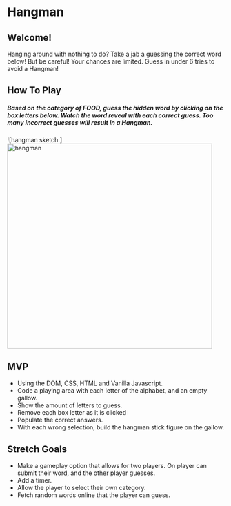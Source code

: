 # Hangman
## Welcome!

Hanging around with nothing to do? Take a jab a guessing the correct word below! But be careful! Your chances are limited. Guess in under 6 tries to avoid a Hangman!


## How To Play
##### Based on the category of FOOD, guess the hidden word by clicking on the box letters below. Watch the word reveal with each correct guess. Too many incorrect guesses will result in a Hangman.


![hangman sketch.]<img width="475" alt="hangman" src="https://user-images.githubusercontent.com/115594817/204955713-218bf1db-d239-478d-bec1-5e5af9d8c205.png">



## MVP 

* Using the DOM, CSS, HTML and Vanilla Javascript.
* Code a playing area  with each letter of the alphabet, and an empty gallow.
* Show the amount of letters to guess.
* Remove each box letter as it is clicked
* Populate the correct answers.
* With each wrong selection, build the hangman stick figure on the gallow.

## Stretch Goals 

* Make a gameplay option that allows for two players. On player can submit their word, and the other player guesses.
* Add a timer.
* Allow the player to select their own category.
* Fetch random words online that the player can guess.
